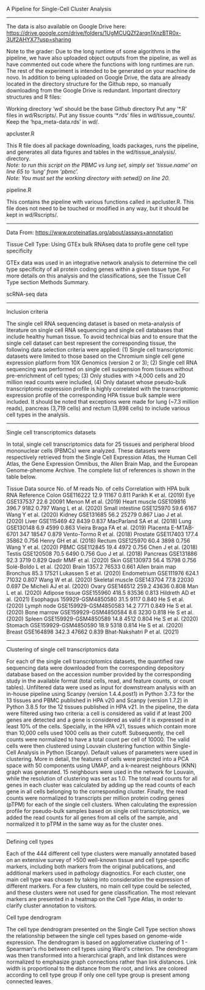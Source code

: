 A Pipeline for Single-Cell Cluster Analysis

--------------------------------------------------------------------------------

The data is also available on Google Drive here: https://drive.google.com/drive/folders/1UgMCUQZf2arqn1XnzBTR0x-3Uf2AHYX7?usp=sharing

Note to the grader:
Due to the long runtime of some algorithms in the pipeline, we have also uploaded object outputs from the pipeline, as well as have commented out code where the functions with long runtimes are run.  The rest of the experiment is intended to be generated on your machine de novo.  In addition to being uploaded on Google Drive, the data are already located in the directory structure for the Github repo, so manually downloading from the Google Drive is redundant.  Important directory structures and R files:

Working directory ‘wd’ should be the base Github directory
Put any ‘\*.R’ files in wd/Rscripts/.
Put any tissue counts ‘\*.rds’ files in wd/tissue_counts/.
Keep the ‘hpa_meta-data.rds’ in wd/.

apcluster.R

This R file does all package downloading, loads packages, runs the pipeline, and generates all data figures and tables in the wd/tissue_analysis/. directory.  
*Note: to run this script on the PBMC vs lung set, simply set ‘tissue.name’ on line 65 to ‘lung’ from ‘pbmc’.  
Note: You must set the working directory with setwd() on line 20.*

pipeline.R

This contains the pipeline with various functions called in apcluster.R.  This file does not need to be touched or modified in any way, but it should be kept in wd/Rscripts/.

--------------------------------------------------------------------------------

Data From:
https://www.proteinatlas.org/about/assays+annotation

Tissue Cell Type: Using GTEx bulk RNAseq data to profile gene cell type specificity

GTEx data was used in an integrative network analysis to determine the cell type specificity of all protein coding genes within a given tissue type. For more details on this analysis and the classifications, see the Tissue Cell Type section Methods Summary. 

scRNA-seq data

--------------------------------------------------------------------------------

Inclusion criteria

The single cell RNA sequencing dataset is based on meta-analysis of literature on single cell RNA sequencing and single cell databases that include healthy human tissue. To avoid technical bias and to ensure that the single cell dataset can best represent the corresponding tissue, the following data selection criteria were applied: (1) Single cell transcriptomic datasets were limited to those based on the Chromium single cell gene expression platform from 10X Genomics (version 2 or 3); (2) Single cell RNA sequencing was performed on single cell suspension from tissues without pre-enrichment of cell types; (3) Only studies with >4,000 cells and 20 million read counts were included, (4) Only dataset whose pseudo-bulk transcriptomic expression profile is highly correlated with the transcriptomic expression profile of the corresponding HPA tissue bulk sample were included. It should be noted that exceptions were made for lung (~7.3 million reads), pancreas (3,719 cells) and rectum (3,898 cells) to include various cell types in the analysis.


--------------------------------------------------------------------------------

Single cell transcriptomics datasets

In total, single cell transcriptomics data for 25 tissues and peripheral blood mononuclear cells (PBMCs) were analyzed. These datasets were respectively retrieved from the Single Cell Expression Atlas, the Human Cell Atlas, the Gene Expression Omnibus, the Allen Brain Map, and the European Genome-phenome Archive. The complete list of references is shown in the table below. 

Tissue	Data source	No. of M reads	No. of cells	Correlation with
HPA bulk RNA	Reference
Colon	GSE116222	12.9	11167	0.811	Parikh K et al. (2019)
Eye	GSE137537	22.6	20091		Menon M et al. (2019)
Heart muscle	GSE109816	396.7	9182	0.797	Wang L et al. (2020)
Small intestine	GSE125970	59.6	6167		Wang Y et al. (2020)
Kidney	GSE131685	56.2	25279	0.867	Liao J et al. (2020)
Liver	GSE115469	42	8439	0.837	MacParland SA et al. (2018)
Lung	GSE130148	6.9	4599	0.863	Vieira Braga FA et al. (2019)
Placenta	E-MTAB-6701	347	18547	0.879	Vento-Tormo R et al. (2018)
Prostate	GSE117403	177.4	35862	0.756	Henry GH et al. (2018)
Rectum	GSE125970	60.4	3898	0.756	Wang Y et al. (2020)
PBMC	GSE112845	19.4	4972	0.756	Chen J et al. (2018)
Testis	GSE120508	70.5	6490	0.756	Guo J et al. (2018)
Pancreas	GSE131886	92.3	3719	0.829	Qadir MMF et al. (2020)
Skin	GSE130973	56.4	15798	0.756	Solé-Boldo L et al. (2020)
Brain		1357.2	76533	0.661	Allen brain map
Bronchus		85.3	17521		Lukassen S et al. (2020)
Endometrium	GSE111976	624.1	71032	0.807	Wang W et al. (2020)
Skeletal muscle	GSE143704	77.8	22030	0.697	De Micheli AJ et al. (2020)
Ovary	GSE146512	259.2	43636	0.808	Man L et al. (2020)
Adipose tissue	GSE155960	418.5	83536	0.813	Hildreth AD et al. (2021)
Esophagus	159929-GSM4850580	31.5	9117	0.840	He S et al. (2020)
Lymph node	GSE159929-GSM4850583	14.2	7771	0.849	He S et al. (2020)
Bone marrow	GSE159929-GSM4850584	8.6	3230	0.818	He S et al. (2020)
Spleen	GSE159929-GSM4850589	14.8	4512	0.804	He S et al. (2020)
Stomach	GSE159929-GSM4850590	18.9	5318	0.814	He S et al. (2020)
Breast	GSE164898	342.3	47662	0.839	Bhat-Nakshatri P et al. (2021)

--------------------------------------------------------------------------------

Clustering of single cell transcriptomics data

For each of the single cell transcriptomics datasets, the quantified raw sequencing data were downloaded from the corresponding depository database based on the accession number provided by the corresponding study in the available format (total cells, read, and feature counts, or count tables). Unfiltered data were used as input for downstream analysis with an in-house pipeline using Scanpy (version 1.4.4.post1) in Python 3.7.3 for the 13 tissues and PBMC published in HPA v20 and Scanpy (version 1.7.2) in Python 3.8.5 for the 12 tissues published in HPA v21. In the pipeline, the data were filtered using two criteria: a cell is considered as valid if at least 200 genes are detected and a gene is considered as valid if it is expressed in at least 10% of the cells. Specially, in the HPA v21, tissues which contain more than 10,000 cells used 1000 cells as their cutoff. Subsequently, the cell counts were normalized to have a total count per cell of 10000. The valid cells were then clustered using Louvain clustering function within Single-Cell Analysis in Python (Scanpy). Default values of parameters were used in clustering. More in detail, the features of cells were projected into a PCA space with 50 components using UMAP, and a k-nearest neighbours (KNN) graph was generated. 15 neighbours were used in the network for Louvain, while the resolution of clustering was set as 1.0. The total read counts for all genes in each cluster was calculated by adding up the read counts of each gene in all cells belonging to the corresponding cluster. Finally, the read counts were normalized to transcripts per million protein coding genes (pTPM) for each of the single cell clusters. When calculating the expression profile for pseudo-bulk samples based on single cell transcriptomics, we added the read counts for all genes from all cells of the sample, and normalized it to pTPM in the same way as for the cluster ones. 

--------------------------------------------------------------------------------

Defining cell types

Each of the 444 different cell type clusters were manually annotated based on an extensive survey of >500 well-known tissue and cell type-specific markers, including both markers from the original publications, and additional markers used in pathology diagnostics. For each cluster, one main cell type was chosen by taking into consideration the expression of different markers. For a few clusters, no main cell type could be selected, and these clusters were not used for gene classification. The most relevant markers are presented in a heatmap on the Cell Type Atlas, in order to clarify cluster annotation to visitors. 

Cell type dendrogram

The cell type dendrogram presented on the Single Cell Type section shows the relationship between the single cell types based on genome-wide expression. The dendrogram is based on agglomerative clustering of 1 - Spearman's rho between cell types using Ward's criterion. The dendrogram was then transformed into a hierarchical graph, and link distances were normalized to emphasize graph connections rather than link distances. Link width is proportional to the distance from the root, and links are colored according to cell type group if only one cell type group is present among connected leaves.
